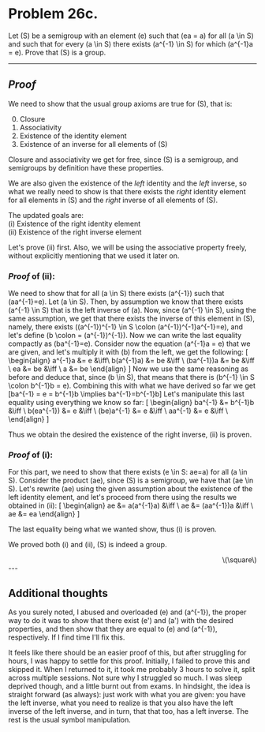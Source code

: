 # Problem  26c.

Let \(S\) be a semigroup with an element \(e\) such that \(ea = a\) for all \(a \in S\) and such that for every \(a \in S\) there exists \(a^{-1} \in S\) for which \(a^{-1}a = e\). Prove that \(S\) is a group.

---


## *Proof*

We need to show that the usual group axioms are true for \(S\), that is:
<!-- group axioms -->
0. Closure
1. Associativity
2. Existence of the identity element
3. Existence of an inverse for all elements of \(S\)

Closure and associativity we get for free, since \(S\) is a semigroup, and semigroups by definition have these properties. 

We are also given the existence of the *left* identity and the *left* inverse, so what we really need to show is that there exists the *right* identity element for all elements in \(S\) and the *right* inverse of all elements of \(S\).

The updated goals are:  
(i) Existence of the right identity element  
(ii) Existence of the right inverse element

Let's prove (ii) first. Also, we will be using the associative property freely, without explicitly mentioning that we used it later on.

### *Proof* of (ii): 
We need to show that for all \(a \in S\) there exists \(a^{-1}\) such that \(aa^{-1}=e\). Let \(a \in S\). Then, by assumption we know that there exists \(a^{-1} \in S\) that is the left inverse of \(a\). Now, since \(a^{-1} \in S\), using the same assumption, we get that there exists the inverse of this element in \(S\), namely, there exists \((a^{-1})^{-1} \in S \colon (a^{-1})^{-1}a^{-1}=e\), and let's define \(b \colon = (a^{-1})^{-1}\). Now we can write the last equality compactly as \(ba^{-1}=e\). Consider now the equation \(a^{-1}a = e\) that we are given, and let's multiply it with \(b\) from the left, we get the following:
\[
    \begin{align}
        a^{-1}a &= e &\iff\\
        b(a^{-1}a) &= be &\iff \\
        (ba^{-1})a &= be &\iff \\
        ea &= be &\iff \\
        a &= be
    \end{align}
\]
Now we use the same reasoning as before and deduce that, since \(b \in S\), that means that there is \(b^{-1} \in S \colon b^{-1}b = e\). Combining this with what we have derived so far we get
\[ba^{-1} = e = b^{-1}b \implies ba^{-1}=b^{-1}b\]
Let's manipulate this last equality using everything we know so far:
\[
    \begin{align}
        ba^{-1} &= b^{-1}b &\iff \\
        b(ea^{-1}) &= e &\iff \\
        (be)a^{-1} &= e &\iff \\
        aa^{-1} &= e &\iff \\
    \end{align}
\]

Thus we obtain the desired the existence of the right inverse, (ii) is proven.

### *Proof* of (i):
For this part, we need to show that there exists \(e \in S: ae=a\) for all (a \in S\). Consider the product \(ae\), since \(S\) is a semigroup, we have that \(ae \in S\). Let's rewrite \(ae\) using the given assumption about the existence of the left identity element, and let's proceed from there using the results we obtained in (ii):
\[
    \begin{align} 
        ae &= a(a^{-1}a) &\iff \\
        ae &= (aa^{-1})a &\iff \\
        ae &= ea
    \end{align}
\]

The last equality being what we wanted show, thus (i) is proven.

We proved both (i) and (ii), \(S\) is indeed a group. 
<div align="right">\(\square\)</div>
---

## Additional thoughts
As you surely noted, I abused and overloaded \(e\)  and \(a^{-1}\), the proper way to do it was to show that there exist \(e'\) and \(a'\) with the desired properties, and then show that they are equal to \(e\) and \(a^{-1}\), respectively. If I find time I'll fix this. 

It feels like there should be an easier proof of this, but after struggling for hours, I was happy to settle for this proof. Initially, I failed to prove this and skipped it. When I returned to it, it took me probably 3 hours to solve it, split across multiple sessions. Not sure why I struggled so much. I was sleep deprived though, and a little burnt out from exams. In hindsight, the idea is straight forward (as always): just work with what you are given: you have the left inverse, what you need to realize is that you also have the left inverse of the left inverse, and in turn, that that too, has a left inverse. The rest is the usual symbol manipulation.